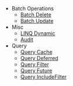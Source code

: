 - Batch Operations
   - [Batch Delete](ef-core-batch-delete.md)
   - [Batch Update](ef-core-batch-update.md)
- Misc
	- [LINQ Dynamic](ef-core-linq-dynamic.md)
	- [Audit](ef-core-audit.md)
- Query
   - [Query Cache](ef-core-query-cache.md)
   - [Query Deferred](ef-core-query-deferred.md)
   - [Query Filter](ef-core-query-filter.md)
   - [Query Future](ef-core-query-future.md)
   - [Query IncludeFilter](ef-core-query-include-filter.md)